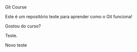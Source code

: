Git Course

Este é um repositório teste para aprender como o Git funciona!

Gostou do curso? 

Teste. 

Novo teste 